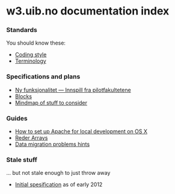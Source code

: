 # w3.uib.no documentation index

### Standards

You should know these:

* [Coding style](style.html)
* [Terminology](terms.html)

### Specifications and plans

* [Ny funksjonalitet — Innspill fra pilotfakultetene](doc/pilot-ny-funksjonalitet.pdf)
* [Blocks](blocks.html)
* [Mindmap of stuff to consider](w3.uib.no.pdf)

### Guides

* [How to set up Apache for local development on OS X](apache-local.html)
* [Reder Arrays](render-array.html)
* [Data migration problems hints](migrate.html)


### Stale stuff

... but not stale enough to just throw away

* [Initial spesification](spec.html) as of early 2012
